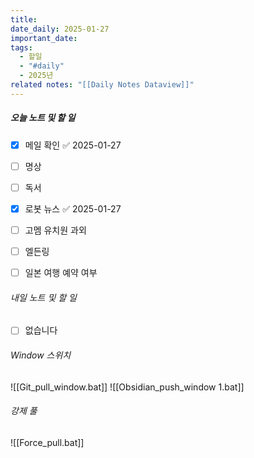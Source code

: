 ```yaml
---
title: 
date_daily: 2025-01-27
important_date: 
tags:
  - 할일
  - "#daily"
  - 2025년
related notes: "[[Daily Notes Dataview]]"
---
```

##### 오늘 노트 및 할 일 
- [x] 메일 확인 ✅ 2025-01-27
- [ ] 명상
- [ ] 독서
- [x] 로봇 뉴스 ✅ 2025-01-27
- [ ]  고멤 유치원 과외
- [ ] 엘든링
- [ ] 일본 여행 예약 여부
  




###### 내일 노트 및 할 일
- [ ]  없습니다


######  Window 스위치
![[Git_pull_window.bat]]
![[Obsidian_push_window 1.bat]]



###### 강제 풀
![[Force_pull.bat]]